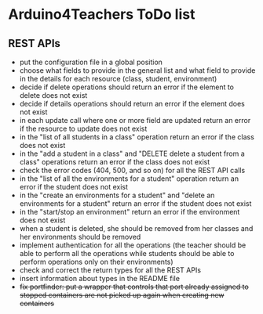 # Arduino4Teachers ToDo list

## REST APIs

 * put the configuration file in a global position
 * choose what fields to provide in the general list and what field to provide in the details for each resource (class, student, environment)
 * decide if delete operations should return an error if the element to delete does not exist
 * decide if details operations should return an error if the element does not exist
 * in each update call where one or more field are updated return an error if the resource to update does not exist
 * in the "list of all students in a class" operation return an error if the class does not exist
 * in the "add a student in a class" and "DELETE delete a student from a class" operations return an error if the class does not exist
 * check the error codes (404, 500, and so on) for all the REST API calls
 * in the "list of all the environments for a student" operation return an error if the student does not exist
 * in the "create an environments for a student" and "delete an environments for a student" return an error if the student does not exist
 * in the "start/stop an environment" return an error if the environment does not exist
 * when a student is deleted, she should be removed from her classes and her environments should be removed
 * implement authentication for all the operations (the teacher should be able to perform all the operations while students should be able to perform operations only on their environments)
 * check and correct the return types for all the REST APIs
 * insert information about types in the README file
 * ~~fix portfinder: put a wrapper that controls that port already assigned to stopped containers are not picked up again when creating new containers~~
 